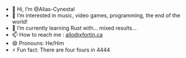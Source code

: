 - 👋 Hi, I’m @Alias-Cynestal
- 👀 I’m interested in music, video games, programming, the end of the world!
- 🌱 I’m currently learning Rust with... mixed results...
- 📫 How to reach me : allo@xfortin.ca
- 😄 Pronouns: He/Him
- ⚡ Fun fact: There are four fours in 4444

<!---
Alias-Cynestal/Alias-Cynestal is a ✨ special ✨ repository because its `README.md` (this file) appears on your GitHub profile.
You can click the Preview link to take a look at your changes.
--->
